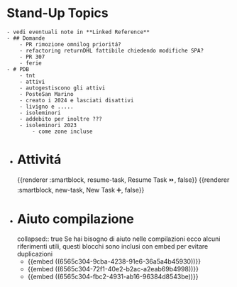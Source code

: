 # Stand-Up Topics
	- vedi eventuali note in **Linked Reference**
	- ## Domande
		- PR rimozione omnilog prioritá?
		- refactoring returnDHL fattibile chiedendo modifiche SPA?
		- PR 307
		- ferie
	- # PDB
		- tnt
		- attivi
		- autogestiscono gli attivi
		- PosteSan Marino
		- creato i 2024 e lasciati disattivi
		- livigno e .....
		- isoleminori
		- addebito per inoltre ???
		- isoleminori 2023
			- come zone incluse
- # Attivitá
  {{renderer :smartblock, resume-task, Resume Task ⏩️, false}} {{renderer :smartblock, new-task, New Task ➕, false}}
- # Aiuto compilazione
  collapsed:: true
  Se hai bisogno di aiuto nelle compilazioni ecco alcuni riferimenti utili, questi blocchi sono inclusi con embed per evitare duplicazioni
	- {{embed ((6565c304-9cba-4238-91e6-36a5a4b45930))}}
	- {{embed ((6565c304-72f1-40e2-b2ac-a2eab69b4998))}}
	- {{embed ((6565c304-fbc2-4931-ab16-96384d8543be))}}